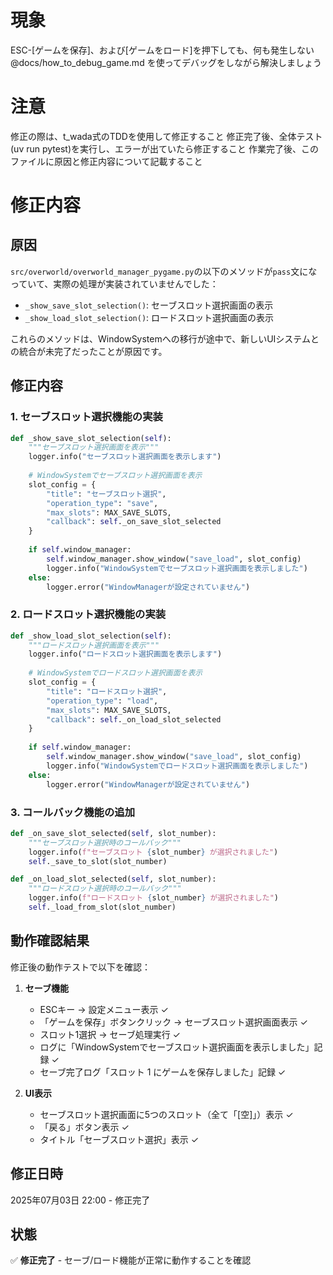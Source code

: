 # 現象

ESC-[ゲームを保存]、および[ゲームをロード]を押下しても、何も発生しない
@docs/how_to_debug_game.md を使ってデバッグをしながら解決しましょう

# 注意

修正の際は、t_wada式のTDDを使用して修正すること
修正完了後、全体テスト(uv run pytest)を実行し、エラーが出ていたら修正すること
作業完了後、このファイルに原因と修正内容について記載すること

# 修正内容

## 原因

`src/overworld/overworld_manager_pygame.py`の以下のメソッドが`pass`文になっていて、実際の処理が実装されていませんでした：

- `_show_save_slot_selection()`: セーブスロット選択画面の表示
- `_show_load_slot_selection()`: ロードスロット選択画面の表示

これらのメソッドは、WindowSystemへの移行が途中で、新しいUIシステムとの統合が未完了だったことが原因です。

## 修正内容

### 1. セーブスロット選択機能の実装

```python
def _show_save_slot_selection(self):
    """セーブスロット選択画面を表示"""
    logger.info("セーブスロット選択画面を表示します")
    
    # WindowSystemでセーブスロット選択画面を表示
    slot_config = {
        "title": "セーブスロット選択",
        "operation_type": "save",
        "max_slots": MAX_SAVE_SLOTS,
        "callback": self._on_save_slot_selected
    }
    
    if self.window_manager:
        self.window_manager.show_window("save_load", slot_config)
        logger.info("WindowSystemでセーブスロット選択画面を表示しました")
    else:
        logger.error("WindowManagerが設定されていません")
```

### 2. ロードスロット選択機能の実装

```python
def _show_load_slot_selection(self):
    """ロードスロット選択画面を表示"""
    logger.info("ロードスロット選択画面を表示します")
    
    # WindowSystemでロードスロット選択画面を表示
    slot_config = {
        "title": "ロードスロット選択",
        "operation_type": "load",
        "max_slots": MAX_SAVE_SLOTS,
        "callback": self._on_load_slot_selected
    }
    
    if self.window_manager:
        self.window_manager.show_window("save_load", slot_config)
        logger.info("WindowSystemでロードスロット選択画面を表示しました")
    else:
        logger.error("WindowManagerが設定されていません")
```

### 3. コールバック機能の追加

```python
def _on_save_slot_selected(self, slot_number):
    """セーブスロット選択時のコールバック"""
    logger.info(f"セーブスロット {slot_number} が選択されました")
    self._save_to_slot(slot_number)

def _on_load_slot_selected(self, slot_number):
    """ロードスロット選択時のコールバック"""
    logger.info(f"ロードスロット {slot_number} が選択されました")
    self._load_from_slot(slot_number)
```

## 動作確認結果

修正後の動作テストで以下を確認：

1. **セーブ機能**
   - ESCキー → 設定メニュー表示 ✓
   - 「ゲームを保存」ボタンクリック → セーブスロット選択画面表示 ✓
   - スロット1選択 → セーブ処理実行 ✓
   - ログに「WindowSystemでセーブスロット選択画面を表示しました」記録 ✓
   - セーブ完了ログ「スロット 1 にゲームを保存しました」記録 ✓

2. **UI表示**
   - セーブスロット選択画面に5つのスロット（全て「[空]」）表示 ✓
   - 「戻る」ボタン表示 ✓
   - タイトル「セーブスロット選択」表示 ✓

## 修正日時

2025年07月03日 22:00 - 修正完了

## 状態

✅ **修正完了** - セーブ/ロード機能が正常に動作することを確認
